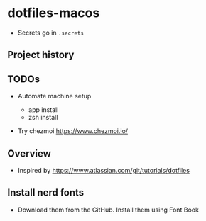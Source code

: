 # dotfiles-macos

- Secrets go in `.secrets`

## Project history

## TODOs

- Automate machine setup
  - app install
  - zsh install

- Try chezmoi https://www.chezmoi.io/

## Overview

- Inspired by https://www.atlassian.com/git/tutorials/dotfiles



## Install nerd fonts

- Download them from the GitHub. Install them using Font Book
